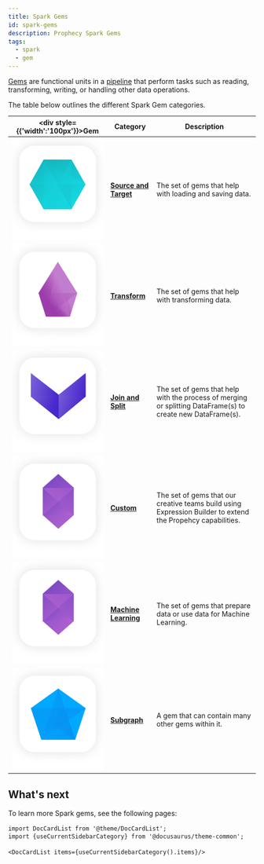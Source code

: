 ```yaml
---
title: Spark Gems
id: spark-gems
description: Prophecy Spark Gems
tags:
  - spark
  - gem
---
```


[Gems](/docs/concepts/project/gems.md) are functional units in a [pipeline](/docs/concepts/project/pipelines.md) that perform tasks such as reading, transforming, writing, or handling other data operations.

The table below outlines the different Spark Gem categories.

<div class="gems-table">

| <div style={{'width':'100px'}}>Gem</div>            | Category                                              | Description                                                                                                 |
| --------------------------------------------------- | ----------------------------------------------------- | ----------------------------------------------------------------------------------------------------------- |
| ![Source and Target](img/Source%20and%20Target.png) | [**Source and Target**](/Spark/gems/source-target/)   | The set of gems that help with loading and saving data.                                                     |
| ![Transform](img/Transform.png)                     | [**Transform**](/Spark/gems/transform/)               | The set of gems that help with transforming data.                                                           |
| ![Join and split](img/Join%20and%20Split.png)       | [**Join and Split**](/Spark/gems/join-split/)         | The set of gems that help with the process of merging or splitting DataFrame(s) to create new DataFrame(s). |
| ![Custom](img/Custom.png)                           | [**Custom**](/Spark/gems/custom/)                     | The set of gems that our creative teams build using Expression Builder to extend the Propehcy capabilities. |
| ![Machine Learning](img/Custom.png)                 | [**Machine Learning**](/Spark/gems/machine-learning/) | The set of gems that prepare data or use data for Machine Learning.                                         |
| ![Subgraph](img/Subgraph.png)                       | [**Subgraph**](/Spark/gems/subgraph/)                 | A gem that can contain many other gems within it.                                                           |

</div>

## What's next

To learn more Spark gems, see the following pages:

```mdx-code-block
import DocCardList from '@theme/DocCardList';
import {useCurrentSidebarCategory} from '@docusaurus/theme-common';

<DocCardList items={useCurrentSidebarCategory().items}/>
```
